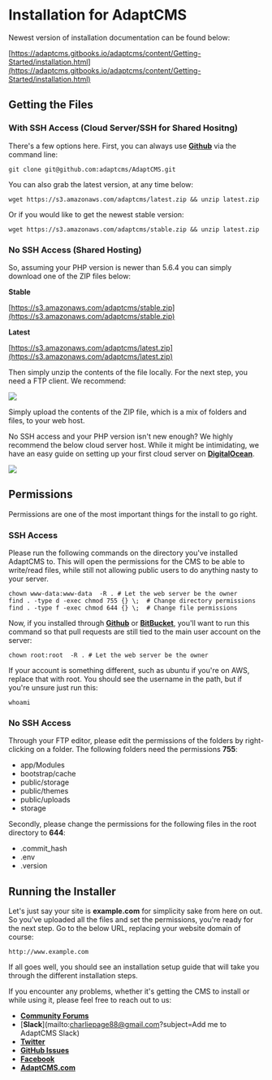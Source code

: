 # Installation for AdaptCMS

Newest version of installation documentation can be found below:

[https://adaptcms.gitbooks.io/adaptcms/content/Getting-Started/installation.html](https://adaptcms.gitbooks.io/adaptcms/content/Getting-Started/installation.html)

## Getting the Files

### With SSH Access \(Cloud Server/SSH for Shared Hositng\)

There's a few options here. First, you can always use [**Github**](https://github.com/adaptcms/adaptcms) via the command line:

```
git clone git@github.com:adaptcms/AdaptCMS.git
```

You can also grab the latest version, at any time below:

```
wget https://s3.amazonaws.com/adaptcms/latest.zip && unzip latest.zip
```

Or if you would like to get the newest stable version:

```
wget https://s3.amazonaws.com/adaptcms/stable.zip && unzip latest.zip
```

### No SSH Access \(Shared Hosting\)

So, assuming your PHP version is newer than 5.6.4 you can simply download one of the ZIP files below:

**Stable**

[https://s3.amazonaws.com/adaptcms/stable.zip](https://s3.amazonaws.com/adaptcms/stable.zip)

**Latest**

[https://s3.amazonaws.com/adaptcms/latest.zip](https://s3.amazonaws.com/adaptcms/latest.zip)

Then simply unzip the contents of the file locally. For the next step, you need a FTP client. We recommend:

[![](/assets/rsz_filezilla-logo.png)](https://filezilla-project.org/download.php?type=client)

Simply upload the contents of the ZIP file, which is a mix of folders and files, to your web host.

No SSH access and your PHP version isn't new enough? We highly recommend the below cloud server host. While it might be intimidating, we have an easy guide on setting up your first cloud server on [**DigitalOcean**](https://m.do.co/c/083895eaa907).

[![](/assets/rsz_do_logo_horizontal_blue-3db19536.png)](https://m.do.co/c/083895eaa907)

## Permissions

Permissions are one of the most important things for the install to go right.

### SSH Access

Please run the following commands on the directory you've installed AdaptCMS to. This will open the permissions for the CMS to be able to write/read files, while still not allowing public users to do anything nasty to your server.

```
chown www-data:www-data  -R . # Let the web server be the owner
find . -type d -exec chmod 755 {} \;  # Change directory permissions
find . -type f -exec chmod 644 {} \;  # Change file permissions
```

Now, if you installed through [**Github**](https://github.com/adaptcms/adaptcms) or [**BitBucket**](https://bitbucket.org/charliepage7/adaptcms), you'll want to run this command so that pull requests are still tied to the main user account on the server:

```
chown root:root  -R . # Let the web server be the owner
```

If your account is something different, such as ubuntu if you're on AWS, replace that with root. You should see the username in the path, but if you're unsure just run this:

```
whoami
```

### No SSH Access

Through your FTP editor, please edit the permissions of the folders by right-clicking on a folder. The following folders need the permissions **755**:

* app/Modules
* bootstrap/cache
* public/storage
* public/themes
* public/uploads
* storage

Secondly, please change the permissions for the following files in the root directory to **644**:

* .commit\_hash
* .env
* .version

## Running the Installer

Let's just say your site is **example.com** for simplicity sake from here on out. So you've uploaded all the files and set the permissions, you're ready for the next step. Go to the below URL, replacing your website domain of course:

```
http://www.example.com
```

If all goes well, you should see an installation setup guide that will take you through the different installation steps.

If you encounter any problems, whether it's getting the CMS to install or while using it, please feel free to reach out to us:

* [**Community Forums**](https://www.adaptcms.com/community)
* [**Slack**](mailto:charliepage88@gmail.com?subject=Add me to AdaptCMS Slack)
* [**Twitter**](https://twitter.com/adaptcms)
* [**GitHub Issues**](https://github.com/adaptcms/AdaptCMS/issues)
* [**Facebook**](https://www.facebook.com/AdaptCMS-104913829614704/)
* [**AdaptCMS.com**](https://www.adaptcms.com)
